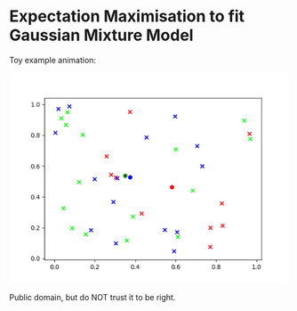 # Expectation Maximisation to fit Gaussian Mixture Model

Toy example animation:

![EM algorithm animation](em.gif)

Public domain, but do NOT trust it to be right.
